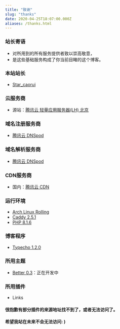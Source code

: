 ```yaml
---
title: "致谢"
slug: "thanks"
date: 2020-04-25T18:07:00.000Z
aliases: /thanks.html
---
```


### 站长寄语
  - 对所用到的所有服务提供者致以崇高敬意，
  - 是这些基础服务构成了你当前目睹的这个博客。

### 本站站长
  - [Star_caorui][1]

### 云服务商
  - 源站：[腾讯云 轻量应用服务器(LH) 北京][2]

### 域名注册服务商
  - [腾讯云 DNSpod][3]

### 域名解析服务商
  - [腾讯云 DNSpod][4]

### CDN服务商
  - 国内：[腾讯云 CDN][5]

### 运行环境
  - [Arch Linux Rolling][6]
  - [Caddy 2.5.1][7]
  - [PHP 8.1.6][8]

### 博客程序
  - [Typecho 1.2.0][9]

### 所用主题
  - [Better 0.3][10]：正在开发中

### 所用插件
  - Links

#### 很抱歉有部分插件的来源地址找不到了，或者无法访问了。
#### 希望我站在未来不会无法访问: )


  [1]: https://blog.inetech.fun/about.html
  [2]: https://cloud.tencent.com/product/lighthouse
  [3]: https://dnspod.cloud.tencent.com
  [4]: https://www.dnspod.cn/Products/dns
  [5]: https://cloud.tencent.com/product/cdn
  [6]: https://archlinux.org
  [7]: https://aur.archlinux.org/packages/caddy-dnspod
  [8]: https://www.php.net
  [9]: https://www.typecho.org
  [10]: https://blog.inetech.fun/Project/Better.html
